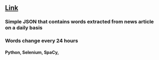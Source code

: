 ## [Link](https://adammgerber.github.io/Data/words.json)
### Simple JSON that contains words extracted from news article on a daily basis
### Words change every 24 hours
#### Python, Selenium, SpaCy, 
